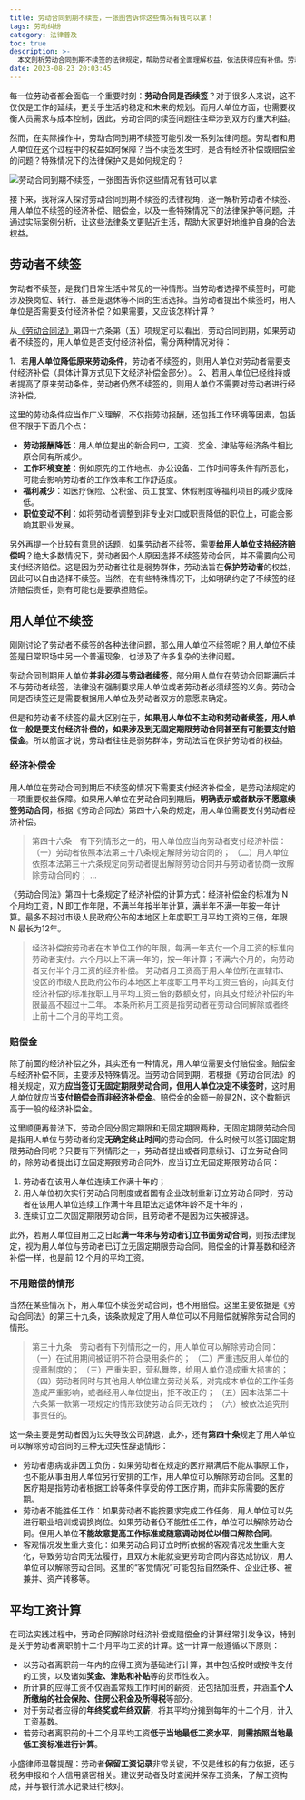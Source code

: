 ```yaml
---
title: 劳动合同到期不续签，一张图告诉你这些情况有钱可以拿！
tags: 劳动纠纷
category: 法律普及
toc: true
description: >-
  本文剖析劳动合同到期不续签的法律规定，帮助劳动者全面理解权益，依法获得应有补偿。劳动者不续签时，评估劳动条件变化决定经济补偿；用人单位不续签时，原则上支付经济补偿或赔偿金，特殊情形可免除赔偿。补偿金按离职前12个月平均工资计算，包含奖金、补贴等。
date: 2023-08-23 20:03:45
---
```



每一位劳动者都会面临一个重要时刻：**劳动合同是否续签**？对于很多人来说，这不仅仅是工作的延续，更关乎生活的稳定和未来的规划。而用人单位方面，也需要权衡人员需求与成本控制，因此，劳动合同的续签问题往往牵涉到双方的重大利益。

然而，在实际操作中，劳动合同到期不续签可能引发一系列法律问题。劳动者和用人单位在这个过程中的权益如何保障？当不续签发生时，是否有经济补偿或赔偿金的问题？特殊情况下的法律保护又是如何规定的？

![劳动合同到期不续签，一张图告诉你这些情况有钱可以拿](https://slefboot-1251736664.cos.ap-beijing.myqcloud.com/20230823_employment_renewal_flow.png)

接下来，我将深入探讨劳动合同到期不续签的法律视角，逐一解析劳动者不续签、用人单位不续签的经济补偿、赔偿金，以及一些特殊情况下的法律保护等问题，并通过实际案例分析，让这些法律条文更贴近生活，帮助大家更好地维护自身的合法权益。

<!-- more -->

## 劳动者不续签

劳动者不续签，是我们日常生活中常见的一种情形。当劳动者选择不续签时，可能涉及换岗位、转行、甚至是退休等不同的生活选择。当劳动者提出不续签时，用人单位是否需要支付经济补偿？如果需要，又应该怎样计算？

从[《劳动合同法》](https://www.gov.cn/flfg/2007-06/29/content_669394.htm)第四十六条第（五）项规定可以看出，劳动合同到期，如果劳动者不续签的，用人单位是否支付经济补偿，需分两种情况对待：

1、若**用人单位降低原来劳动条件**，劳动者不续签的，则用人单位对劳动者需要支付经济补偿（具体计算方式见下文经济补偿金部分）。
2、若用人单位已经维持或者提高了原来劳动条件，劳动者仍然不续签的，则用人单位不需要对劳动者进行经济补偿。

这里的劳动条件应当作广义理解，不仅指劳动报酬，还包括工作环境等因素，包括但不限于下面几个点：

- **劳动报酬降低**：用人单位提出的新合同中，工资、奖金、津贴等经济条件相比原合同有所减少。
- **工作环境变差**：例如原先的工作地点、办公设备、工作时间等条件有所恶化，可能会影响劳动者的工作效率和工作舒适度。
- **福利减少**：如医疗保险、公积金、员工食堂、休假制度等福利项目的减少或降低。
- **职位变动不利**：如将劳动者调整到非专业对口或职责降低的职位上，可能会影响其职业发展。

另外再提一个比较有意思的话题，如果劳动者不续签，需要**给用人单位支持经济赔偿吗**？绝大多数情况下，劳动者因个人原因选择不续签劳动合同，并不需要向公司支付经济赔偿。这是因为劳动者往往是弱势群体，劳动法旨在**保护劳动者**的权益，因此可以自由选择不续签。当然，在有些特殊情况下，比如明确约定了不续签的经济赔偿责任，则有可能也是要承担赔偿。

## 用人单位不续签

刚刚讨论了劳动者不续签的各种法律问题，那么用人单位不续签呢？用人单位不续签是日常职场中另一个普遍现象，也涉及了许多复杂的法律问题。

劳动合同到期用人单位**并非必须与劳动者续签**，部分用人单位在劳动合同期满后并不与劳动者续签，法律没有强制要求用人单位或者劳动者必须续签的义务。劳动合同是否续签还是需要根据用人单位及劳动者双方的意愿来确定。

但是和劳动者不续签的最大区别在于，**如果用人单位不主动和劳动者续签，用人单位一般是要支付经济补偿的，如果涉及到无固定期限劳动合同甚至有可能要支付赔偿金**。所以前面才说，劳动者往往是弱势群体，劳动法旨在保护劳动者的权益。

### 经济补偿金

用人单位在劳动合同到期后不续签的情况下需要支付经济补偿金，是劳动法规定的一项重要权益保障。如果用人单位在劳动合同到期后，**明确表示或者默示不愿意续签劳动合同**，根据《劳动合同法》第四十六条的规定，用人单位需要支付劳动者经济补偿。

> 第四十六条　有下列情形之一的，用人单位应当向劳动者支付经济补偿：
>（一）劳动者依照本法第三十八条规定解除劳动合同的；
>（二）用人单位依照本法第三十六条规定向劳动者提出解除劳动合同并与劳动者协商一致解除劳动合同的；
> ...

《劳动合同法》第四十七条规定了经济补偿的计算方式：经济补偿金的标准为 N 个月均工资，N 即工作年限，不满半年按半年计算，满半年不满一年按一年计算。最多不超过市级人民政府公布的本地区上年度职工月平均工资的三倍，年限 N 最长为12年。

> 经济补偿按劳动者在本单位工作的年限，每满一年支付一个月工资的标准向劳动者支付。六个月以上不满一年的，按一年计算；不满六个月的，向劳动者支付半个月工资的经济补偿。
> 劳动者月工资高于用人单位所在直辖市、设区的市级人民政府公布的本地区上年度职工月平均工资三倍的，向其支付经济补偿的标准按职工月平均工资三倍的数额支付，向其支付经济补偿的年限最高不超过十二年。
> 本条所称月工资是指劳动者在劳动合同解除或者终止前十二个月的平均工资。

### 赔偿金

除了前面的经济补偿之外，其实还有一种情况，用人单位需要支付赔偿金。赔偿金与经济补偿不同，主要涉及特殊情况。当劳动合同到期，若根据《劳动合同法》的相关规定，双方**应当签订无固定期限劳动合同，但用人单位决定不续签时**，这时用人单位就应当**支付赔偿金而非经济补偿金**。赔偿金的金额一般是2N，这个数额远高于一般的经济补偿金。

这里顺便再普法下，劳动合同分固定期限和无固定期限两种，无固定期限劳动合同是指用人单位与劳动者约定**无确定终止时间**的劳动合同。什么时候可以签订固定期限劳动合同呢？只要有下列情形之一，劳动者提出或者同意续订、订立劳动合同的，除劳动者提出订立固定期限劳动合同外，应当订立无固定期限劳动合同：

1. 劳动者在该用人单位连续工作满十年的；
2. 用人单位初次实行劳动合同制度或者国有企业改制重新订立劳动合同时，劳动者在该用人单位连续工作满十年且距法定退休年龄不足十年的；
3. 连续订立二次固定期限劳动合同，且劳动者不是因为过失被辞退。

此外，若用人单位自用工之日起**满一年未与劳动者订立书面劳动合同**，则按法律规定，视为用人单位与劳动者已订立无固定期限劳动合同。赔偿金的计算基数和经济补偿一样，也是前 12 个月的平均工资。

### 不用赔偿的情形

当然在某些情况下，用人单位不续签劳动合同，也不用赔偿。这里主要依据是《劳动合同法》的第三十九条，该条款规定了用人单位可以不用赔偿就解除劳动合同的情形。

> 第三十九条　劳动者有下列情形之一的，用人单位可以解除劳动合同：
>（一）在试用期间被证明不符合录用条件的；
>（二）严重违反用人单位的规章制度的；
>（三）严重失职，营私舞弊，给用人单位造成重大损害的；
>（四）劳动者同时与其他用人单位建立劳动关系，对完成本单位的工作任务造成严重影响，或者经用人单位提出，拒不改正的；
>（五）因本法第二十六条第一款第一项规定的情形致使劳动合同无效的；
>（六）被依法追究刑事责任的。

这一条主要是劳动者因为过失导致公司辞退，此外，还有**第四十条**规定了用人单位可以解除劳动合同的三种无过失性辞退情形：

- 劳动者患病或非因工负伤：如果劳动者在规定的医疗期满后不能从事原工作，也不能从事由用人单位另行安排的工作，用人单位可以解除劳动合同。这里的医疗期是指劳动者根据工龄等条件享受的停工医疗期，而非实际需要的医疗期。
- 劳动者不能胜任工作：如果劳动者不能按要求完成工作任务，用人单位可以先进行职业培训或调换岗位。如果劳动者仍不能胜任工作，单位可以解除劳动合同。但用人单位**不能故意提高工作标准或随意调动岗位以借口解除合同**。
- 客观情况发生重大变化：如果劳动合同订立时所依据的客观情况发生重大变化，导致劳动合同无法履行，且双方未能就变更劳动合同内容达成协议，用人单位可以解除劳动合同。这里的“客觉情况”可能包括自然条件、企业迁移、被兼并、资产转移等。

## 平均工资计算

在司法实践过程中，劳动合同解除时经济补偿或赔偿金的计算经常引发争议，特别是关于劳动者离职前十二个月平均工资的计算。这一计算一般遵循以下原则：

- 以劳动者离职前一年内的应得工资为基础进行计算，其中包括按时或按件支付的工资，以及诸如**奖金、津贴和补贴**等的货币性收入。
- 所计算的应得工资不仅涵盖常规工作时间的薪资，还包括加班费，并涵盖**个人所缴纳的社会保险、住房公积金及所得税**等部分。
- 对于劳动者应得的**年终奖或年终双薪**，将其平均分摊到每年的十二个月，计入工资基数。
- 若劳动者离职前的十二个月平均工资**低于当地最低工资水平，则需按照当地最低工资标准进行计算**。

小盛律师温馨提醒：劳动者**保留工资记录**非常关键，不仅是维权的有力依据，还与税务申报和个人信用紧密相关。建议劳动者及时查阅并保存工资条，了解工资构成，并与银行流水记录进行核对。
